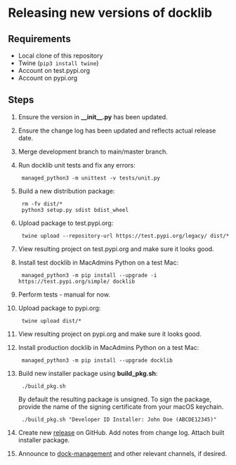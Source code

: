 # Releasing new versions of docklib

## Requirements

- Local clone of this repository
- Twine (`pip3 install twine`)
- Account on test.pypi.org
- Account on pypi.org

## Steps

1. Ensure the version in __\_\_init\_\_.py__ has been updated.

1. Ensure the change log has been updated and reflects actual release date.

1. Merge development branch to main/master branch.

1. Run docklib unit tests and fix any errors:

        managed_python3 -m unittest -v tests/unit.py

1. Build a new distribution package:

        rm -fv dist/*
        python3 setup.py sdist bdist_wheel

1. Upload package to test.pypi.org:

        twine upload --repository-url https://test.pypi.org/legacy/ dist/*

1. View resulting project on test.pypi.org and make sure it looks good.

1. Install test docklib in MacAdmins Python on a test Mac:

        managed_python3 -m pip install --upgrade -i https://test.pypi.org/simple/ docklib

1. Perform tests - manual for now.

1. Upload package to pypi.org:

        twine upload dist/*

1. View resulting project on pypi.org and make sure it looks good.

1. Install production docklib in MacAdmins Python on a test Mac:

        managed_python3 -m pip install --upgrade docklib

1. Build new installer package using __build_pkg.sh__:

        ./build_pkg.sh

    By default the resulting package is unsigned. To sign the package, provide the name of the signing certificate from your macOS keychain.

        ./build_pkg.sh "Developer ID Installer: John Doe (ABCDE12345)"

1. Create new [release](https://github.com/homebysix/docklib/releases) on GitHub. Add notes from change log. Attach built installer package.

1. Announce to [dock-management](https://macadmins.slack.com/archives/C17NRH534) and other relevant channels, if desired.
